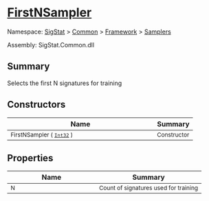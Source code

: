 # [FirstNSampler](./FirstNSampler.md)

Namespace: [SigStat]() > [Common](./../../README.md) > [Framework]() > [Samplers](./README.md)

Assembly: SigStat.Common.dll

## Summary
Selects the first N signatures for training

## Constructors

| Name | Summary | 
| --- | --- | 
| <sub>FirstNSampler ( [`Int32`](https://docs.microsoft.com/en-us/dotnet/api/System.Int32) )</sub><img width=180>| <sub>Constructor</sub>| <br>


## Properties

| Name | Summary | 
| --- | --- | 
| <sub>N</sub><img width=180>| <sub>Count of signatures used for training</sub>| <br>


